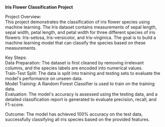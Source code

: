 **Iris Flower Classification Project**

Project Overview:  
This project demonstrates the classification of iris flower species using machine learning.
The Iris dataset contains measurements of sepal length, sepal width, petal length, and petal width for three different species of iris flowers: Iris-setosa, Iris-versicolor, and Iris-virginica. 
The goal is to build a machine learning model that can classify the species based on these measurements.

Key Steps:  
Data Preparation: The dataset is first cleaned by removing irrelevant columns, and the species labels are encoded into numerical values.  
Train-Test Split: The data is split into training and testing sets to evaluate the model's performance on unseen data.  
Model Training: A Random Forest Classifier is used to train on the training data.  
Evaluation: The model's accuracy is assessed using the testing data, and a detailed classification report is generated to evaluate precision, recall, and F1-score.

Outcome:
The model has achieved 100% accuracy on the test data, successfully classifying all iris species based on the provided features.
